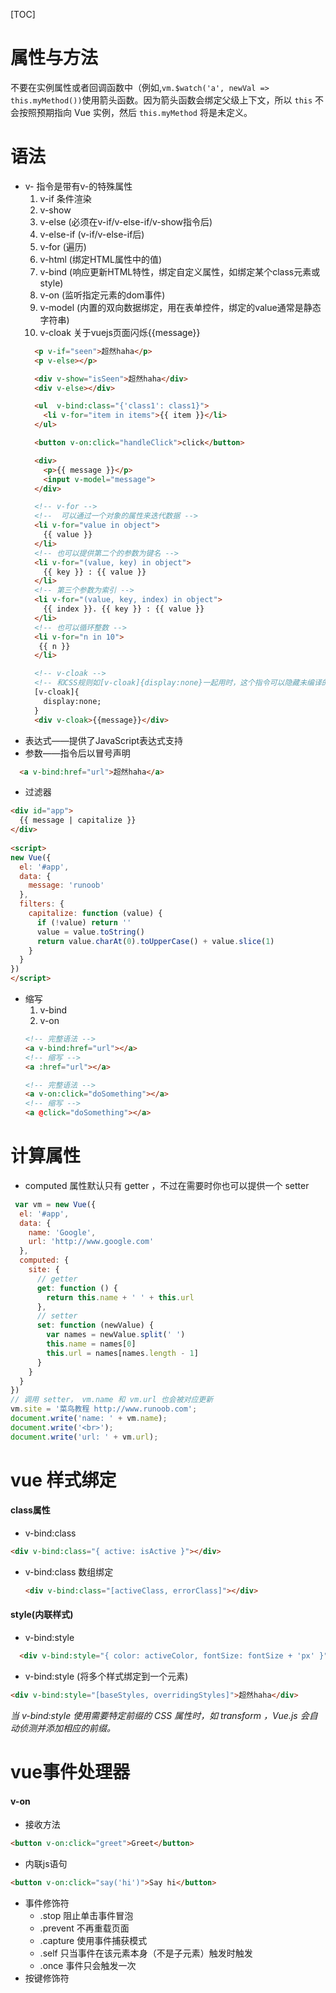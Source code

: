[TOC]
# 属性与方法
不要在实例属性或者回调函数中（例如,`vm.$watch('a', newVal => this.myMethod())`使用箭头函数。因为箭头函数会绑定父级上下文，所以 `this` 不会按照预期指向 Vue 实例，然后 `this.myMethod` 将是未定义。

# 语法

* v-  指令是带有v-的特殊属性
  1. v-if 条件渲染
  2. v-show
  2. v-else   (必须在v-if/v-else-if/v-show指令后)
  3. v-else-if  (v-if/v-else-if后)
  4. v-for    (遍历)
  5. v-html   (绑定HTML属性中的值)
  6. v-bind   (响应更新HTML特性，绑定自定义属性，如绑定某个class元素或style)
  7. v-on  (监听指定元素的dom事件)
  8. v-model (内置的双向数据绑定，用在表单控件，绑定的value通常是静态字符串)
  9. v-cloak 关于vuejs页面闪烁{{message}}
  ```html
    <p v-if="seen">超然haha</p>
    <p v-else></p>

    <div v-show="isSeen">超然haha</div>
    <div v-else></div>

    <ul  v-bind:class="{'class1': class1}">
      <li v-for="item in items">{{ item }}</li>
    </ul>

    <button v-on:click="handleClick">click</button>

    <div>
      <p>{{ message }}</p>
      <input v-model="message">
    </div>

    <!-- v-for -->
    <!--  可以通过一个对象的属性来迭代数据 -->
    <li v-for="value in object">
      {{ value }}
    </li>
    <!-- 也可以提供第二个的参数为键名 -->
    <li v-for="(value, key) in object">
      {{ key }} : {{ value }}
    </li>
    <!-- 第三个参数为索引 -->
    <li v-for="(value, key, index) in object">
      {{ index }}. {{ key }} : {{ value }}
    </li>
    <!-- 也可以循环整数 -->
    <li v-for="n in 10">
     {{ n }}
    </li>

    <!-- v-cloak -->
    <!-- 和CSS规则如[v-cloak]{display:none}一起用时，这个指令可以隐藏未编译的Mustache标签直到实例准备完毕 -->
    [v-cloak]{
      display:none;
    }
    <div v-cloak>{{message}}</div>
  ```
* 表达式——提供了JavaScript表达式支持
* 参数——指令后以冒号声明
```html
  <a v-bind:href="url">超然haha</a>
```
* 过滤器
```html
<div id="app">
  {{ message | capitalize }}
</div>
    
<script>
new Vue({
  el: '#app',
  data: {
    message: 'runoob'
  },
  filters: {
    capitalize: function (value) {
      if (!value) return ''
      value = value.toString()
      return value.charAt(0).toUpperCase() + value.slice(1)
    }
  }
})
</script>
```
* 缩写
  1. v-bind
  2. v-on
  ```html
  <!-- 完整语法 -->
  <a v-bind:href="url"></a>
  <!-- 缩写 -->
  <a :href="url"></a>

  <!-- 完整语法 -->
  <a v-on:click="doSomething"></a>
  <!-- 缩写 -->
  <a @click="doSomething"></a>
  ```

# 计算属性
* computed 属性默认只有 getter ，不过在需要时你也可以提供一个 setter 
```javascript
 var vm = new Vue({
  el: '#app',
  data: {
    name: 'Google',
    url: 'http://www.google.com'
  },
  computed: {
    site: {
      // getter
      get: function () {
        return this.name + ' ' + this.url
      },
      // setter
      set: function (newValue) {
        var names = newValue.split(' ')
        this.name = names[0]
        this.url = names[names.length - 1]
      }
    }
  }
})
// 调用 setter， vm.name 和 vm.url 也会被对应更新
vm.site = '菜鸟教程 http://www.runoob.com';
document.write('name: ' + vm.name);
document.write('<br>');
document.write('url: ' + vm.url);
```

# vue 样式绑定
#### class属性
  * v-bind:class
  ```html
  <div v-bind:class="{ active: isActive }"></div>
  ```
  * v-bind:class 数组绑定
    ```html
    <div v-bind:class="[activeClass, errorClass]"></div>
    ```
#### style(内联样式)
  * v-bind:style 
  ```html
    <div v-bind:style="{ color: activeColor, fontSize: fontSize + 'px' }">超然haha</div>
  ```
  * v-bind:style (将多个样式绑定到一个元素)
  ```html
  <div v-bind:style="[baseStyles, overridingStyles]">超然haha</div>
  ```
  *当 v-bind:style 使用需要特定前缀的 CSS 属性时，如 transform ，Vue.js 会自动侦测并添加相应的前缀。*

# vue事件处理器
#### v-on
  * 接收方法
  ```html
  <button v-on:click="greet">Greet</button>
  ```
  * 内联js语句
  ```html
  <button v-on:click="say('hi')">Say hi</button>
  ```
  * 事件修饰符
    * .stop    阻止单击事件冒泡
    * .prevent 不再重载页面
    * .capture 使用事件捕获模式
    * .self    只当事件在该元素本身（不是子元素）触发时触发
    * .once    事件只会触发一次
  * 按键修饰符
